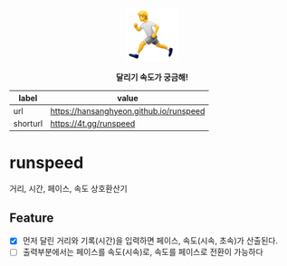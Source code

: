 <p align="center">
  <img src="./public/favicon-96x96.png" >
</p>
<p align="center"><b>달리기 속도가 궁금해!</b></p>

| label | value |
| ----- | ----- |
| url | https://hansanghyeon.github.io/runspeed |
| shorturl | https://4t.gg/runspeed |

# runspeed

거리, 시간, 페이스, 속도 상호환산기

## Feature

- [x] 먼저 달린 거리와 기록(시간)을 입력하면 페이스, 속도(시속, 초속)가 산출된다.
- [ ] 출력부분에서는 페이스를 속도(시속)로, 속도를 페이스로 전환이 가능하다